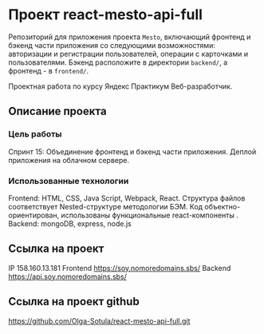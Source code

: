 # Проект react-mesto-api-full
Репозиторий для приложения проекта `Mesto`, включающий фронтенд и бэкенд части приложения со следующими возможностями: авторизации и регистрации пользователей, операции с карточками и пользователями. Бэкенд расположите в директории `backend/`, а фронтенд - в `frontend/`. 
 
Проектная работа по курсу Яндекс Практикум Веб-разработчик.

## Описание проекта
### Цель работы
Спринт 15: Объединение фронтенд и бэкенд части приложения. Деплой приложения на облачном сервере.
### Использованные технологии
Frontend:
HTML, CSS, Java Script, Webpack, React.
Структура файлов соответствует Nested-структуре методологии БЭМ.
Код объектно-ориентирован, использованы функциональные react-компоненты .
Backend:
mongoDB, express, node.js

## Ссылка на проект
IP 158.160.13.181
Frontend https://soy.nomoredomains.sbs/
Backend https://api.soy.nomoredomains.sbs/

## Ссылка на проект github
https://github.com/Olga-Sotula/react-mesto-api-full.git


